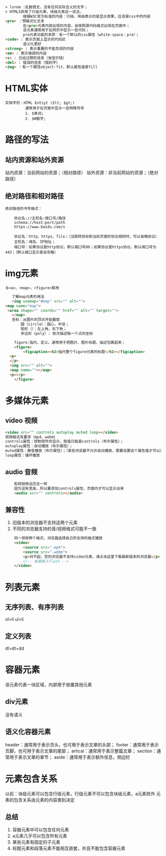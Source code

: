 
```html
> lorem :乱数假文，没有任何实际含义的文字；
> HTML5弃用了行级元素，块级元素这一说法，
        根据W3C官方标准的内容：行级、块级表示的是显示效果，应该是css中的内容
<pre> ：预格式化文本
        在<pre>元素内部出现的内容，会按照源代码格式出现在页面中；
        该元素通常用于在网页中显示一些代码；
        pre元素功能的本质：有一个默认的css属性（white-space：pre）；
<code> : 表示页面上显示的代码区
        语义化更好
<strong> : 表示重要的不能忽视的内容
<em> : 表示强调的内容
<s> : 已经过期的信息（淘宝价钱）
<del> : 错误的信息（错别字）
<img> ：有一个属性object-fit，默认属性值是fill

```

# HTML实体

    实体字符：HTML Entiyt ($lt; $gt;)
             通常用于在页面中显示一些特殊符号
             1. $单词;
             2. $#数字;

# 路径的写法

## 站内资源和站外资源

站内资源：当前网站的资源；（相对路径）
站外资源：非当前网站的资源；（绝对路径）

## 绝对路径和相对路径

    绝对路径的书写格式：

        协议名://主机名:端口号/路径
        schema://host:port/path
        https://www.baidu.com/s

        协议名：http、https、file；（当跳转目标和当前页面的协议相同时，可以省略协议）
        主机名：域名、IP地址；
        端口号：如果协议是http协议，默认端口号80；如果协议是https协议，默认端口号为443；（默认端口显示是会忽略）

# img元素

    与<a>、<map>、<figure>联用

 ```html
    了解map元素的用法
    <img usemap="#map" src="" alt="">
 <map name="map">
  <area shape="" coords="" href="" alt="" target="">
    </map> 
    坐标：从图片的顶点开始量取
        圆（circle）：圆心，半径；
        矩形（）：左上角，右下角；
        多边形（poly）: 依次描述每一个点的坐标
```

```html
    figure:指代、定义。通常用于把图片、图片标题、描述包裹起来；
    <figure>
        <figcaption><h2>指代整个figure元素的标题</h2></figcaption>
  <p>
  </p>
  <img src="" alt="">
  <map name=""></map>
  <p></p>
    </figure>
 ```

# 多媒体元素

## video 视频

```html
<video src="" controls autoplay muted loop></video>
视频格式有要求（mp4、webm）
controls属性：控制控件的显示，取值只能是controls（布尔属性）；
autoplay属性：自动播放（布尔属性）；
muted属性：静音播放（布尔属性）；（某些浏览器不允许自动播放，需要设置这个属性值才可以）
loop属性：循环播放
```

## audio 音频

```html
    和视频用法完全一样
    因为没有宽高，所以要添加controls属性，页面内才可以显示出来
    <audio scr="" controls></audio>
```

## 兼容性

1. 旧版本的浏览器不支持这两个元素
2. 不同的浏览器支持的音/视频格式可能不一致

```html
    同一视频两个格式，浏览器选择自己所支持的格式播放
    <video>
        <source src=".mp4">
        <source src=".webm">
        <p>对不起，您的浏览器不支持video元素，请点击这里下载最新版本的浏览器</p>
        <!-- 或者嵌入flash -->
    </video>
```

# 列表元素

## 无序列表、有序列表

ol>li
ul>li

## 定义列表

dl>dt+dd

# 容器元素

该元素代表一块区域，内部用于放置其他元素

## div元素

没有语义

## 语义化容器元素

header：通常用于表示页头，也可用于表示文章的头部；
footer：通常用于表示页脚，也可用于表示文章的尾部；
artical：通常用于表示整篇文章；
section：通常用于表示文章的章节；
aside：通常用于表示额外信息，侧边栏

# 元素包含关系

以前：块级元素可以包含行级元素，行级元素不可以包含块级元素，a元素除外
元素的包含关系由元素的内容类别决定

## 总结

1. 容器元素中可以包含任何元素
2. a元素几乎可以包含所有元素
3. 某些元素有固定的子元素
4. 标题元素和段落元素不能相互嵌套，并且不能包含容器元素

